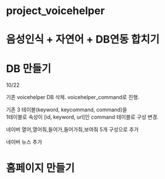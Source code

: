 # project_voicehelper

# 음성인식 + 자연어 + DB연동 합치기

# DB 만들기 
  10/22 
  
  기존 voicehelper DB 삭제. voicehelper_command로 진행.
  
  기존 3 테이블(keyword, keycommand, command)을   
  1테이블로 속성이 [id, keyword, url]인 command 테이블로 구성 변경.
  
  네이버 열어,열어줘,들어가,들어가줘,보여줘 5개 구성으로 추가
  
  네이버 뉴스 추가

# 홈페이지 만들기
